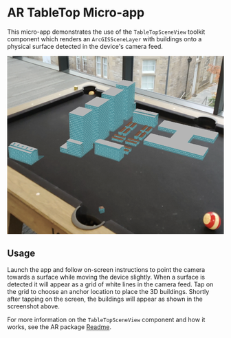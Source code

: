 # AR TableTop Micro-app

This micro-app demonstrates the use of the `TableTopSceneView` toolkit component which renders an `ArcGISSceneLayer` with buildings onto a physical surface detected in the device's camera feed.

![Screenshot](../../toolkit/ar/screenshot.png)

## Usage

Launch the app and follow on-screen instructions to point the camera towards a surface while moving the device slightly. When a surface is detected it will appear as a grid of white lines in the camera feed. Tap on the grid to choose an anchor location to place the 3D buildings. Shortly after tapping on the screen, the buildings will appear as shown in the screenshot above. 

For more information on the `TableTopSceneView` component and how it works, see the AR package [Readme](../../toolkit/ar/README.md).